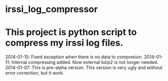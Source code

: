 irssi_log_compressor
====================
This project is python script to compress my irssi log files.
====================

2014-01-15:
Fixed exception when there is no data to compresion.
2014-01-11:
Internal compressing added. Now external bzip2 is not longer needed.
2014-01-07:
This is pre-alpha version.
This version is very ugly and without error correction, but it work.

